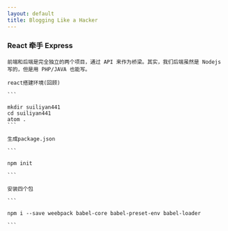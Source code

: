 ```yaml
---
layout: default
title: Blogging Like a Hacker
---
```



###  React 牵手 Express

    前端和后端是完全独立的两个项目，通过 API 来作为桥梁。其实，我们后端虽然是 Nodejs 写的，但是用 PHP/JAVA 也能写。

    react搭建环境(回顾)

    ```

    mkdir suiliyan441
    cd suiliyan441
    atom .
    ```

    生成package.json

    ```

    npm init

    ```

    安装四个包

    ```

    npm i --save weebpack babel-core babel-preset-env babel-loader

    ```
